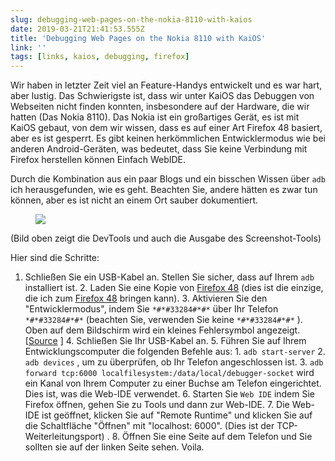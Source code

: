 ```yaml
---
slug: debugging-web-pages-on-the-nokia-8110-with-kaios
date: 2019-03-21T21:41:53.555Z
title: 'Debugging Web Pages on the Nokia 8110 with KaiOS'
link: ''
tags: [links, kaios, debugging, firefox]
---
```

Wir haben in letzter Zeit viel an Feature-Handys entwickelt und es war hart, aber lustig. Das Schwierigste ist, dass wir unter KaiOS das Debuggen von Webseiten nicht finden konnten, insbesondere auf der Hardware, die wir hatten (Das Nokia 8110). Das Nokia ist ein großartiges Gerät, es ist mit KaiOS gebaut, von dem wir wissen, dass es auf einer Art Firefox 48 basiert, aber es ist gesperrt. Es gibt keinen herkömmlichen Entwicklermodus wie bei anderen Android-Geräten, was bedeutet, dass Sie keine Verbindung mit Firefox herstellen können Einfach WebIDE.

Durch die Kombination aus ein paar Blogs und ein bisschen Wissen über `adb` ich herausgefunden, wie es geht. Beachten Sie, andere hätten es zwar tun können, aber es ist nicht an einem Ort sauber dokumentiert.

<figure>
  <img src="/images/2019-03-21-debugging-web-pages-on-the-nokia-8110-with-kaios.jpeg">
</figure>

(Bild oben zeigt die DevTools und auch die Ausgabe des Screenshot-Tools)

Hier sind die Schritte:

1. Schließen Sie ein USB-Kabel an. Stellen Sie sicher, dass auf Ihrem `adb` installiert ist. 2. Laden Sie eine Kopie von [Firefox 48](https://archive.mozilla.org/pub/firefox/releases/48.0.2/) (dies ist die einzige, die ich zum [Firefox 48](https://archive.mozilla.org/pub/firefox/releases/48.0.2/) bringen kann). 3. Aktivieren Sie den &quot;Entwicklermodus&quot;, indem Sie `*#*#33284#*#*` über Ihr Telefon `*#*#33284#*#*` (beachten Sie, verwenden Sie keine `*#*#33284#*#*` ). Oben auf dem Bildschirm wird ein kleines Fehlersymbol angezeigt. [[Source](https://groups.google.com/forum/#!topic/bananahackers/MIpcrSXTRBk) ] 4. Schließen Sie Ihr USB-Kabel an. 5. Führen Sie auf Ihrem Entwicklungscomputer die folgenden Befehle aus: 1. `adb start-server` 2. `adb devices` , um zu überprüfen, ob Ihr Telefon angeschlossen ist. 3. `adb forward tcp:6000 localfilesystem:/data/local/debugger-socket` wird ein Kanal von Ihrem Computer zu einer Buchse am Telefon eingerichtet. Dies ist, was die Web-IDE verwendet. 6. Starten Sie `Web IDE` indem Sie Firefox öffnen, gehen Sie zu Tools und dann zur Web-IDE. 7. Die Web-IDE ist geöffnet, klicken Sie auf &quot;Remote Runtime&quot; und klicken Sie auf die Schaltfläche &quot;Öffnen&quot; mit &quot;localhost: 6000&quot;. (Dies ist der TCP-Weiterleitungsport) . 8. Öffnen Sie eine Seite auf dem Telefon und Sie sollten sie auf der linken Seite sehen. Voila.
